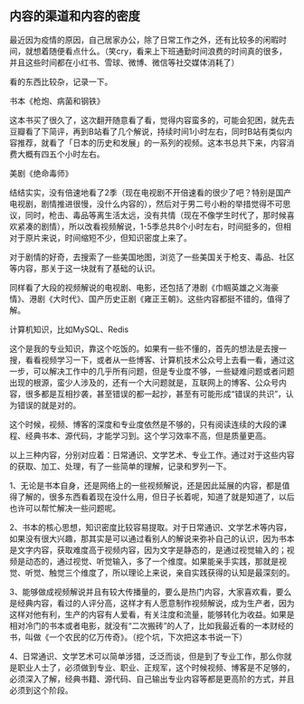 
## 内容的渠道和内容的密度

最近因为疫情的原因，自己居家办公，除了日常工作之外，还有比较多的闲暇时间，就想着随便看点什么。（笑cry，看来上下班通勤时间浪费的时间真的很多，并且这些时间都在小红书、雪球、微博、微信等社交媒体消耗了）

看的东西比较杂，记录一下。

书本《枪炮、病菌和钢铁》

这本书买了很久了，这次翻开随意看了看，觉得内容蛮多的，可能会犯困，就先去豆瓣看了下简评，再到B站看了几个解说，持续时间1小时左右，同时B站有类似内容推荐，就看了「日本的历史和发展」的一系列的视频。这本书总共下来，内容消费大概有四五个小时左右。

美剧《绝命毒师》

结结实实，没有倍速地看了2季（现在电视剧不开倍速看的很少了吧？特别是国产电视剧，剧情推进很慢，没什么内容的），然后对于男二号小粉的举措觉得不可思议，同时，枪击、毒品等离生活太远，没有共情（现在不像学生时代了，那时候喜欢紧凑的剧情），所以改看视频解说，1-5季总共8个小时左右，时间挺多的，但相对于原片来说，时间缩短不少，但知识密度上来了。

对于剧情的好奇，去搜索了一些美国地图，浏览了一些美国关于枪支、毒品、社区等内容，那关于这一块就有了基础的认识。

同样看了大段的视频解说的电视剧、电影，还包括了港剧《巾帼英雄之义海豪情》、港剧《大时代》、国产历史正剧《雍正王朝》。这些内容都挺不错的，值得了解。

计算机知识，比如MySQL、Redis

这个是我的专业知识，靠这个吃饭的。如果有一些不懂的，首先的想法是去搜一搜，看看视频学习一下，或者从一些博客、计算机技术公众号上去看一看，通过这一步，可以解决工作中的几乎所有问题，但是专业度不够，一些疑难问题或者问题出现的根源，蛮少人涉及的，还有一个大问题就是，互联网上的博客、公众号内容，很多都是互相抄袭，甚至错误的都一起抄，甚至有可能形成“错误的共识”，认为错误的就是对的。

这个时候，视频、博客的深度和专业度依然是不够的，只有阅读连续的大段的课程、经典书本、源代码，才能学习到。这个学习效率不高，但是质量更高。

以上三种内容，分别对应着：日常通识、文学艺术、专业工作。通过对于这些内容的获取、加工、处理，有了一些简单的理解，记录和罗列一下。

1、无论是书本自身，还是网络上的一些视频解说，还是因此延展的内容，都是值得了解的，很多东西看着现在没什么用，但日子长着呢，知道了就是知道了，以后也许可以帮忙解决一些问题呢。

2、书本的核心思想，知识密度比较容易提取。对于日常通识、文学艺术等内容，如果没有很大兴趣，那其实是可以通过看别人的解说来弥补自己的认识，因为书本是文字内容，获取难度高于视频内容，因为文字是静态的，是通过视觉输入的；视频是动态的，通过视觉、听觉输入，多了一个维度。如果能亲手实践，那就是视觉、听觉、触觉三个维度了，所以理论上来说，亲自实践获得的认知是最深刻的。

3、能够做成视频解说并且有较大传播量的，要么是热门内容，大家喜欢看，要么是经典内容，看过的人评分高，这样才有人愿意制作视频解说，成为生产者，因为这样对他有利，生产的内容有人爱看，有关注度和流量，能够转化为收益。如果是相对冷门的书本或者电影，就没有“二次搬砖”的人了，比如我最近看的一本财经的书，叫做《一个农民的亿万传奇》。（挖个坑，下次把这本书说一下）

4、日常通识、文学艺术可以简单涉猎，泛泛而谈，但是到了专业工作，那么你就是职业人士了，必须做到专业、职业、正规军，这个时候视频、博客是不足够的，必须深入了解，经典书籍、源代码、自己输出专业内容等都是更高阶的方式，并且必须到这个阶段。